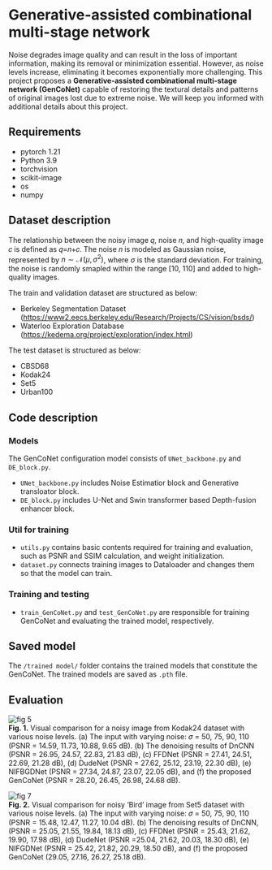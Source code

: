 # Generative-assisted combinational multi-stage network
Noise degrades image quality and can result in the loss of important information, making its removal or minimization essential. However, as noise levels increase, eliminating it becomes exponentially more challenging. This project proposes a **Generative-assisted combinational multi-stage network (GenCoNet)** capable of restoring the textural details and patterns of original images lost due to extreme noise. We will keep you informed with additional details about this project.
## Requirements
- pytorch 1.21
- Python 3.9
- torchvision
- scikit-image
- os
- numpy

## Dataset description 
The relationship between the noisy image 𝑞, noise 𝑛, and high-quality image 𝑐 is defined as 𝑞=𝑛+𝑐. The noise 𝑛 is modeled as Gaussian noise, represented by $n \sim \mathcal{N}(\mu, \sigma^2)$, where $\sigma$ is the standard deviation. For training, the noise is randomly smapled within the range [10, 110] and added to high-quality images. 
  
The train and validation dataset are structured as below:
- Berkeley Segmentation Dataset (https://www2.eecs.berkeley.edu/Research/Projects/CS/vision/bsds/)
- Waterloo Exploration Database (https://kedema.org/project/exploration/index.html)

The test dataset is structured as below:
- CBSD68
- Kodak24
- Set5
- Urban100

## Code description
### Models
The GenCoNet configuration model consists of `UNet_backbone.py` and `DE_block.py`.
- `UNet_backbone.py` includes Noise Estimatior block and Generative transloator block.
- `DE_block.py` includes U-Net and Swin transformer based Depth-fusion enhancer block.
### Util for training
- `utils.py` contains basic contents required for training and evaluation, such as PSNR and SSIM calculation, and weight initialization.
- `dataset.py` connects training images to Dataloader and changes them so that the model can train.
### Training and testing
- `train_GenCoNet.py` and `test_GenCoNet.py` are responsible for training GenCoNet and evaluating the trained model, respectively.

## Saved model
The `/trained model/` folder contains the trained models that constitute the GenCoNet. The trained models are saved as `.pth` file.

## Evaluation
  
![fig 5](https://github.com/user-attachments/assets/b83ac977-e3d6-4f2f-89fc-dd245c42c02b)  
**Fig. 1.** Visual comparison for a noisy image from Kodak24 dataset with various noise levels. (a) The input with varying noise: 𝜎 = 50, 75, 90, 110 (PSNR = 14.59, 11.73, 10.88, 9.65 dB). (b) The denoising results of DnCNN (PSNR = 26.95, 24.57, 22.83, 21.83 dB), (c) FFDNet (PSNR = 27.41, 24.51, 22.69, 21.28 dB), (d) DudeNet (PSNR = 27.62, 25.12, 23.19, 22.30 dB), (e) NIFBGDNet (PSNR = 27.34, 24.87, 23.07, 22.05 dB), and (f) the proposed GenCoNet (PSNR = 28.20, 26.45, 26.98, 24.68 dB).

![fig 7](https://github.com/user-attachments/assets/2649bdbb-9954-4eb6-af1d-4a94798ca526)  
**Fig. 2.** Visual comparison for noisy ‘Bird’ image from Set5 dataset with various noise levels. (a) The input with varying noise: 𝜎 = 50, 75, 90, 110 (PSNR = 15.48, 12.47, 11.27, 10.04 dB). (b) The denoising results of DnCNN, (PSNR = 25.05, 21.55, 19.84, 18.13 dB), (c) FFDNet (PSNR = 25.43, 21.62, 19.90, 17.98 dB), (d) DudeNet (PSNR =25.04, 21.62, 20.03, 18.30 dB), (e) NIFGDNet (PSNR = 25.42, 21.82, 20.29, 18.50 dB), and (f) the proposed GenCoNet (29.05, 27.16, 26.27, 25.18 dB).
